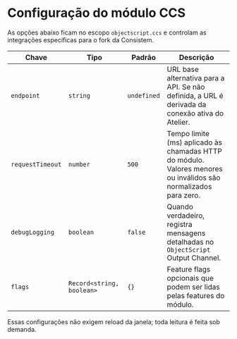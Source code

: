 # Configuração do módulo CCS

As opções abaixo ficam no escopo `objectscript.ccs` e controlam as integrações específicas
para o fork da Consistem.

| Chave            | Tipo                      | Padrão      | Descrição                                                                                                       |
| ---------------- | ------------------------- | ----------- | --------------------------------------------------------------------------------------------------------------- |
| `endpoint`       | `string`                  | `undefined` | URL base alternativa para a API. Se não definida, a URL é derivada da conexão ativa do Atelier.                 |
| `requestTimeout` | `number`                  | `500`       | Tempo limite (ms) aplicado às chamadas HTTP do módulo. Valores menores ou inválidos são normalizados para zero. |
| `debugLogging`   | `boolean`                 | `false`     | Quando verdadeiro, registra mensagens detalhadas no `ObjectScript` Output Channel.                              |
| `flags`          | `Record<string, boolean>` | `{}`        | Feature flags opcionais que podem ser lidas pelas features do módulo.                                           |

Essas configurações não exigem reload da janela; toda leitura é feita sob demanda.
